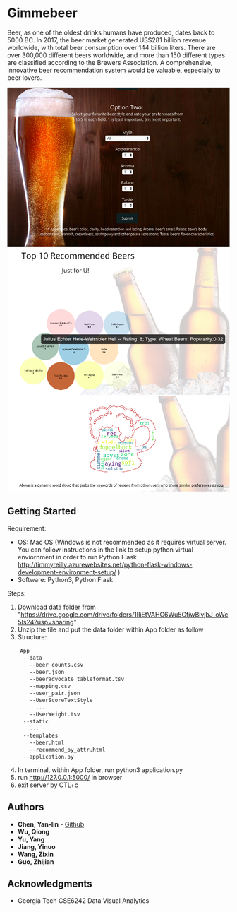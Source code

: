 # Gimmebeer

Beer, as one of the oldest drinks humans have produced, dates back to 5000 BC. In 2017, the beer market generated US$281 billion revenue worldwide, with total beer consumption over 144 billion liters. There are over 300,000 different beers worldwide, and more than 150 different types are classified according to the Brewers Association. A comprehensive, innovative beer recommendation system would be valuable, especially to beer lovers.

![](images/input.png)
![](images/bubblechart.png)
![](images/wordcloud.png)


## Getting Started

Requirement:
- OS: Mac OS (Windows is not recommended as it requires virtual server. You can follow instructions in the link to setup python virtual enviornment in order to run Python Flask http://timmyreilly.azurewebsites.net/python-flask-windows-development-environment-setup/ )
- Software: Python3, Python Flask

Steps:
1. Download data folder from "https://drive.google.com/drive/folders/1IIiEtVAHG6Wu5GfjwBivjbJ_oWc5Is24?usp=sharing"
2. Unzip the file and put the data folder within App folder as follow
3. Structure:
```
    App
     --data
       --beer_counts.csv
       --beer.json
       --beeradvocate_tableformat.tsv
       --mapping.csv
       --user_pair.json
       --UserScoreTextStyle
         ...
       --UserWeight.tsv
     --static
       ...
     --templates
       --beer.html
       --recommend_by_attr.html
     --application.py
```
4. In terminal, within App folder, run python3 application.py
5. run http://127.0.0.1:5000/ in browser
6. exit server by CTL+c

## Authors

* **Chen, Yan-lin** - [Github](https://github.com/ylc0006)
* **Wu, Qiong**
* **Yu, Yang**
* **Jiang, Yinuo**
* **Wang, Zixin**
* **Guo, Zhijian**

## Acknowledgments

* Georgia Tech CSE6242 Data Visual Analytics
